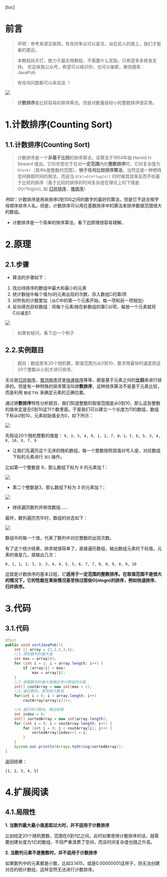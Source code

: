 [toc]

# 前言

> 声明：参考来源互联网，有任何争议可以留言。站在前人的肩上，我们才能看的更远。

> 本教程纯手打，致力于最实用教程，不需要什么奖励，只希望多多转发支持。
> 欢迎来我公众号，希望可以结识你，也可以催更，微信搜索：JavaPub

> 有任何问题都可以来谈谈 ！

![](https://img-blog.csdnimg.cn/20200616161009430.jpg)

> **计数排序**是比较容易的排序算法，但是对数量级较小的整数排序很实用。

# 1.计数排序(Counting Sort)
## 1.1.计数排序(Counting Sort)

> 计数排序是一个**非基于比较**的排序算法，该算法于1954年由 Harold H. Seward 提出。它的优势在于在对**一定范围**内的**整数排序**时，它的复杂度为 `Ο(n+k)`（其中k是整数的范围），**快于任何比较排序算法**。当然这是一种牺牲空间换取时间的做法，而且当 `O(k)>O(n*log(n))` 的时候其效率反而不如基于比较的排序（基于比较的排序的时间复杂度在理论上的下限是O(n*log(n)), 如 [归并排序](https://mp.weixin.qq.com/s/VM9R4Y3uvFcmRuvmoWxLdw)，[堆排序](https://mp.weixin.qq.com/s/ajLmV6eVAFsV9El0aD_PjA)）

*例如*：计数排序是用来排序0到100之间的数字的最好的算法，但是它不适合按字母顺序排序人名。但是，计数排序可以用在基数排序中的算法来排序数据范围很大的数组。

- 计数排序是一个简单的排序算法，看下边原理很容易理解。

# 2.原理
## 2.1.步骤

- 算法的步骤如下：

1. 找出待排序的数组中最大和最小的元素
2. 统计数组中每个值为i的元素出现的次数，存入数组C的第i项
3. 对所有的计数累加（从C中的第一个元素开始，每一项和前一项相加）
4. 反向填充目标数组：将每个元素i放在新数组的第C(i)项，每放一个元素就将C(i)减去1




![](https://static01.imgkr.com/temp/6155c528cde44f6d85a96ceb95ecc2db.gif)





> 如果有疑问，看下边一个例子

## 2.2.实例题目

> 题目：数组里有20个随机数，取值范围为从0到10，要求用最快的速度把这20个整数从小到大进行排序。

无论是[归并排序]()，[冒泡排序]()还是[快速排序]()等等，都是基于元素之间的**比较**来进行排序的。但是有一种特殊的排序算法叫**计数排序**，这种排序算法不是基于元素比较，而是利用 `数组下标` 来确定元素的正确位置。

通过**计数排序**特性分析题目，我们知道整数的取值范围是从0到10，那么这些整数的值肯定是在0到10这11个数里面。于是我们可以建立一个长度为11的数组，数组下标从0到10，元素初始值全为0，如下所示：


![](https://static01.imgkr.com/temp/2c1ef1b41b074bc196b34a5286af6bf2.jpg)


先假设20个随机整数的值是： `9, 3, 5, 4, 9, 1, 2, 7, 8，1，3, 6, 5, 3, 4, 0, 10, 9, 7, 9`

- 让我们先遍历这个无序的随机数组，每一个整数按照其值对号入座，对应数组下标的元素进行 `加1` 操作。

比如第一个整数是 9，那么数组下标为 9 的元素加 1：


![](https://static01.imgkr.com/temp/ddf1fbae9f78468f9060462bdea0e93d.jpg)


- 第二个整数是3，那么数组下标为 3 的元素加 1：


![](https://static01.imgkr.com/temp/1b5553d0f5f746c28ce02a69635eac32.jpg)


- 继续遍历数列并修改数组......

最终，数列遍历完毕时，数组的状态如下：


![](https://static01.imgkr.com/temp/3e98951a23b24406905e3b0aaf1d2e5b.jpg)


数组中的每一个值，代表了数列中对应整数的出现次数。

有了这个统计结果，排序就很简单了，直接遍历数组，输出数组元素的下标值，元素的值是几，就输出几次：

`0, 1, 1, 2, 3, 3, 3, 4, 4, 5, 5, 6, 7, 7, 8, 9, 9, 9, 9, 10`

这就是计数排序的基本过程，它**适用于一定范围的整数排序。在取值范围不是很大的情况下，它的性能在某些情况甚至快过那些O(nlogn)的排序，例如快速排序、归并排序。**


# 3.代码
## 3.1.代码

```java
@Test
public void sortJavaPub(){
	int [] array = {2,1,5,3,4};
	//1.得到数列的最大值
	int max = array[0];
	for (int i = 1; i < array.length; i++) {
		if (array[i] > max)
			max = array[i];
	}
	//2.根据数列的最大值确定统计数组的长度
	int[] coutArray = new int[max + 1];
	//3.遍历数列，填充统计数组
	for(int i = 0; i < array.length; i++)
		coutArray[array[i]]++;

	//4.遍历统计数组，输出结果
	int index = 0;
	int[] sortedArray = new int[array.length];
	for (int i = 0; i < coutArray.length; i++) {
		for (int j = 0; j < coutArray[i]; j++) {
			sortedArray[index++] = i;
		}
	}
	System.out.println(Arrays.toString(sortedArray));
}
```

返回结果：
```
[1, 2, 3, 4, 5]
```

# 4.扩展阅读
## 4.1.局限性

**1. 当数列最大最小值差距过大时，并不适用于计数排序**

比如给定20个随机整数，范围在0到1亿之间，此时如果使用计数排序的话，就需要创建长度为1亿的数组，不但严重浪费了空间，而且时间复杂度也随之升高。

**2. 当数列元素不是整数时，并不适用于计数排序**

如果数列中的元素都是小数，比如3.1415，或是0.00000001这样子，则无法创建对应的统计数组，这样显然无法进行计数排序。

